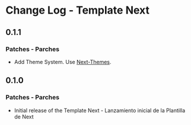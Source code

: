 # Change Log - Template Next

## 0.1.1

### Patches - Parches

- Add Theme System. Use [Next-Themes](https://www.npmjs.com/package/next-themes).

## 0.1.0

### Patches - Parches

- Initial release of the Template Next - Lanzamiento inicial de la Plantilla de Next
